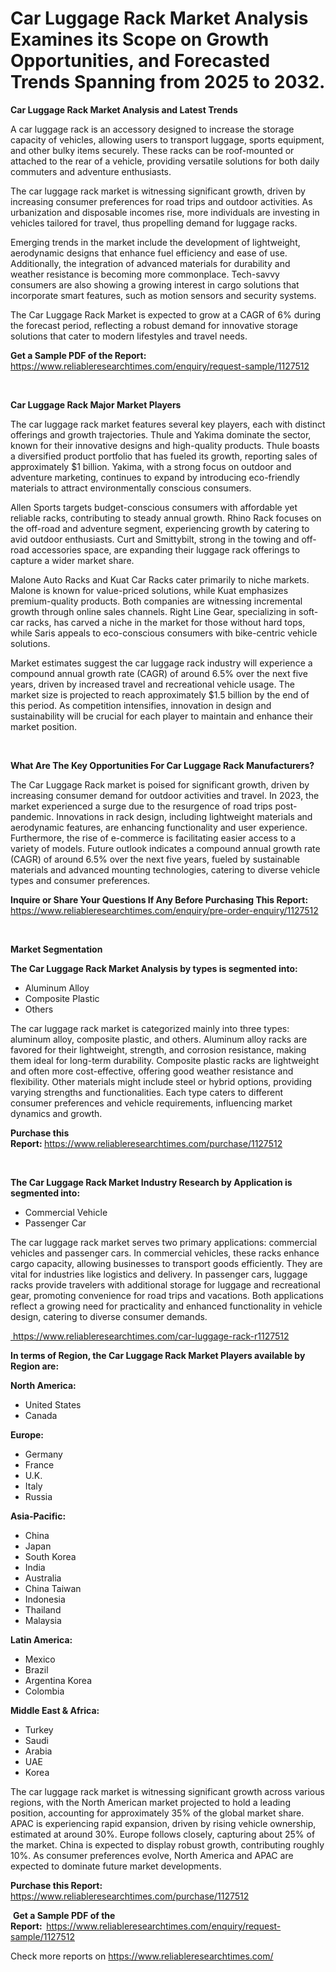 <p><h1>Car Luggage Rack Market Analysis Examines its Scope on Growth Opportunities, and Forecasted Trends Spanning from 2025 to 2032.</h1></p><p><strong>Car Luggage Rack Market Analysis and Latest Trends</strong></p>
<p><p>A car luggage rack is an accessory designed to increase the storage capacity of vehicles, allowing users to transport luggage, sports equipment, and other bulky items securely. These racks can be roof-mounted or attached to the rear of a vehicle, providing versatile solutions for both daily commuters and adventure enthusiasts. </p><p>The car luggage rack market is witnessing significant growth, driven by increasing consumer preferences for road trips and outdoor activities. As urbanization and disposable incomes rise, more individuals are investing in vehicles tailored for travel, thus propelling demand for luggage racks. </p><p>Emerging trends in the market include the development of lightweight, aerodynamic designs that enhance fuel efficiency and ease of use. Additionally, the integration of advanced materials for durability and weather resistance is becoming more commonplace. Tech-savvy consumers are also showing a growing interest in cargo solutions that incorporate smart features, such as motion sensors and security systems.</p><p>The Car Luggage Rack Market is expected to grow at a CAGR of 6% during the forecast period, reflecting a robust demand for innovative storage solutions that cater to modern lifestyles and travel needs.</p></p>
<p><strong>Get a Sample PDF of the Report:&nbsp;</strong> <a href="https://www.reliableresearchtimes.com/enquiry/request-sample/1127512?utm_campaign=2196&utm_medium=2&utm_source=Github&utm_content=ia&utm_term=06032025&utm_id=car-luggage-rack">https://www.reliableresearchtimes.com/enquiry/request-sample/1127512</a></p>
<p>&nbsp;</p>
<p><strong>Car Luggage Rack Major Market Players</strong></p>
<p><p>The car luggage rack market features several key players, each with distinct offerings and growth trajectories. Thule and Yakima dominate the sector, known for their innovative designs and high-quality products. Thule boasts a diversified product portfolio that has fueled its growth, reporting sales of approximately $1 billion. Yakima, with a strong focus on outdoor and adventure marketing, continues to expand by introducing eco-friendly materials to attract environmentally conscious consumers.</p><p>Allen Sports targets budget-conscious consumers with affordable yet reliable racks, contributing to steady annual growth. Rhino Rack focuses on the off-road and adventure segment, experiencing growth by catering to avid outdoor enthusiasts. Curt and Smittybilt, strong in the towing and off-road accessories space, are expanding their luggage rack offerings to capture a wider market share.</p><p>Malone Auto Racks and Kuat Car Racks cater primarily to niche markets. Malone is known for value-priced solutions, while Kuat emphasizes premium-quality products. Both companies are witnessing incremental growth through online sales channels. Right Line Gear, specializing in soft-car racks, has carved a niche in the market for those without hard tops, while Saris appeals to eco-conscious consumers with bike-centric vehicle solutions.</p><p>Market estimates suggest the car luggage rack industry will experience a compound annual growth rate (CAGR) of around 6.5% over the next five years, driven by increased travel and recreational vehicle usage. The market size is projected to reach approximately $1.5 billion by the end of this period. As competition intensifies, innovation in design and sustainability will be crucial for each player to maintain and enhance their market position.</p></p>
<p>&nbsp;</p>
<p><strong>What Are The Key Opportunities For Car Luggage Rack Manufacturers?</strong></p>
<p><p>The Car Luggage Rack market is poised for significant growth, driven by increasing consumer demand for outdoor activities and travel. In 2023, the market experienced a surge due to the resurgence of road trips post-pandemic. Innovations in rack design, including lightweight materials and aerodynamic features, are enhancing functionality and user experience. Furthermore, the rise of e-commerce is facilitating easier access to a variety of models. Future outlook indicates a compound annual growth rate (CAGR) of around 6.5% over the next five years, fueled by sustainable materials and advanced mounting technologies, catering to diverse vehicle types and consumer preferences.</p></p>
<p><strong>Inquire or Share Your Questions If Any Before Purchasing This Report:</strong> <a href="https://www.reliableresearchtimes.com/enquiry/pre-order-enquiry/1127512?utm_campaign=2196&utm_medium=2&utm_source=Github&utm_content=ia&utm_term=06032025&utm_id=car-luggage-rack">https://www.reliableresearchtimes.com/enquiry/pre-order-enquiry/1127512</a></p>
<p>&nbsp;</p>
<p><strong>Market Segmentation</strong></p>
<p><strong>The Car Luggage Rack Market Analysis by types is segmented into:</strong></p>
<p><ul><li>Aluminum Alloy</li><li>Composite Plastic</li><li>Others</li></ul></p>
<p><p>The car luggage rack market is categorized mainly into three types: aluminum alloy, composite plastic, and others. Aluminum alloy racks are favored for their lightweight, strength, and corrosion resistance, making them ideal for long-term durability. Composite plastic racks are lightweight and often more cost-effective, offering good weather resistance and flexibility. Other materials might include steel or hybrid options, providing varying strengths and functionalities. Each type caters to different consumer preferences and vehicle requirements, influencing market dynamics and growth.</p></p>
<p><strong>Purchase this Report:&nbsp;</strong><a href="https://www.reliableresearchtimes.com/purchase/1127512?utm_campaign=2196&utm_medium=2&utm_source=Github&utm_content=ia&utm_term=06032025&utm_id=car-luggage-rack">https://www.reliableresearchtimes.com/purchase/1127512</a></p>
<p>&nbsp;</p>
<p><strong>The Car Luggage Rack Market Industry Research by Application is segmented into:</strong></p>
<p><ul><li>Commercial Vehicle</li><li>Passenger Car</li></ul></p>
<p><p>The car luggage rack market serves two primary applications: commercial vehicles and passenger cars. In commercial vehicles, these racks enhance cargo capacity, allowing businesses to transport goods efficiently. They are vital for industries like logistics and delivery. In passenger cars, luggage racks provide travelers with additional storage for luggage and recreational gear, promoting convenience for road trips and vacations. Both applications reflect a growing need for practicality and enhanced functionality in vehicle design, catering to diverse consumer demands.</p></p>
<p><a href="https://www.reliableresearchtimes.com/car-luggage-rack-r1127512?utm_campaign=2196&utm_medium=2&utm_source=Github&utm_content=ia&utm_term=06032025&utm_id=car-luggage-rack">&nbsp;https://www.reliableresearchtimes.com/car-luggage-rack-r1127512</a></p>
<p><strong>In terms of Region, the Car Luggage Rack Market Players available by Region are:</strong></p>
<p>
    <p> <strong> North America: </strong>
        <ul>
            <li>United States</li>
            <li>Canada</li>
        </ul>
        </p> 
    <p> <strong> Europe: </strong>
        <ul>
            <li>Germany</li>
            <li>France</li>
            <li>U.K.</li>
            <li>Italy</li>
            <li>Russia</li>
        </ul>
        </p> 
    <p> <strong> Asia-Pacific: </strong>
        <ul>
            <li>China</li>
            <li>Japan</li>
            <li>South Korea</li>
            <li>India</li>
            <li>Australia</li>
            <li>China Taiwan</li>
            <li>Indonesia</li>
            <li>Thailand</li>
            <li>Malaysia</li>
        </ul>
        </p> 
    <p> <strong> Latin America: </strong>
        <ul>
            <li>Mexico</li>
            <li>Brazil</li>
            <li>Argentina Korea</li>
            <li>Colombia</li>
        </ul>
        </p> 
    <p> <strong> Middle East & Africa: </strong>
        <ul>
            <li>Turkey</li>
            <li>Saudi</li>
            <li>Arabia</li>
            <li>UAE</li>
            <li>Korea</li>
        </ul>
    </p>
    </p>
<p><p>The car luggage rack market is witnessing significant growth across various regions, with the North American market projected to hold a leading position, accounting for approximately 35% of the global market share. APAC is experiencing rapid expansion, driven by rising vehicle ownership, estimated at around 30%. Europe follows closely, capturing about 25% of the market. China is expected to display robust growth, contributing roughly 10%. As consumer preferences evolve, North America and APAC are expected to dominate future market developments.</p></p>
<p><strong>Purchase this Report: </strong><a href="https://www.reliableresearchtimes.com/purchase/1127512?utm_campaign=2196&utm_medium=2&utm_source=Github&utm_content=ia&utm_term=06032025&utm_id=car-luggage-rack">https://www.reliableresearchtimes.com/purchase/1127512</a></p>
<p>&nbsp;<strong>Get a Sample PDF of the Report:&nbsp;&nbsp;</strong><a href="https://www.reliableresearchtimes.com/enquiry/request-sample/1127512?utm_campaign=2196&utm_medium=2&utm_source=Github&utm_content=ia&utm_term=06032025&utm_id=car-luggage-rack">https://www.reliableresearchtimes.com/enquiry/request-sample/1127512</a></p>
<p><strong></strong></p>
<p>Check more reports on <a href="https://www.reliableresearchtimes.com/?utm_campaign=2196&utm_medium=2&utm_source=Github&utm_content=ia&utm_term=06032025&utm_id=car-luggage-rack">https://www.reliableresearchtimes.com/</a></p>